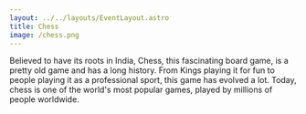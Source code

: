 ```yaml
---
layout: ../../layouts/EventLayout.astro
title: Chess
image: /chess.png
---
```


Believed to have its roots in India, Chess, this fascinating board game, is a pretty old game and has a long history. From Kings playing it for fun to people playing it as a professional sport, this game has evolved a lot. Today, chess is one of the world's most popular games, played by millions of people worldwide.
